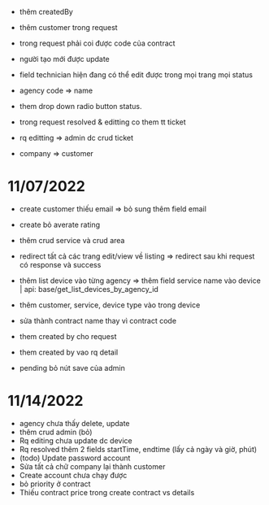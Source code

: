 - thêm createdBy
- thêm customer trong request
- trong request phải coi được code của contract
- người tạo mới được update

- field technician hiện đang có thể edit được trong mọi trang mọi status

- agency code => name
- them drop down radio button status.
- trong request resolved & editting co them tt ticket
- rq editting => admin dc crud ticket
- company => customer

# 11/07/2022

- create customer thiếu email => bỏ sung thêm field email
- create bỏ averate rating
- thêm crud service và crud area
- redirect tất cả các trang edit/view về listing => redirect sau khi request có response và success

- thêm list device vào từng agency => thêm field service name vào device | api: base/get_list_devices_by_agency_id

- thêm customer, service, device type vào trong device
- sửa thành contract name thay vì contract code
- them created by cho request
- them created by vao rq detail
- pending bỏ nút save của admin





# 11/14/2022
 - agency chưa thấy delete, update
 - thêm crud admin (bỏ)
 - Rq editing chưa update dc device
 -  Rq resolved thêm 2 fields startTime, endtime (lấy cả ngày và giờ, phút)
 - (todo) Update password account
 - Sửa tất cả chữ company lại thành customer
 - Create account chưa chạy được
 - bỏ priority ở contract
 - Thiếu contract price trong create contract vs details


